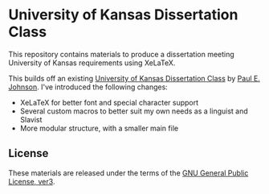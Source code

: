 # University of Kansas Dissertation Class

This repository contains materials to produce a dissertation meeting
University of Kansas requirements using XeLaTeX.

This builds off an existing [University of Kansas Dissertation Class][KUThesis]
by [Paul E. Johnson][PaulJohnson]. I've introduced the following
changes:

* XeLaTeX for better font and special character support
* Several custom macros to better suit my own needs as a linguist and Slavist
* More modular structure, with a smaller main file

## License

These materials are released under the terms of the
[GNU General Public License, ver3][GPLv3].

[KUThesis]: http://pj.freefaculty.org/guides/Computing-HOWTO/KU-thesis/
[PaulJohnson]: http://kups.ku.edu/paul-e-johnson
[GPLv3]: https://www.gnu.org/copyleft/gpl.html
